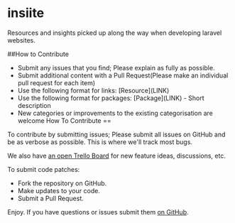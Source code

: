 insiite
=======

Resources and insights picked up along the way when developing laravel websites.


##How to Contribute
* Submit any issues that you find; Please explain as fully as possible.
* Submit additional content with a Pull Request(Please make an individual pull request for each item)
* Use the following format for links: \[Resource\]\(LINK\)
* Use the following format for packages: \[Package\]\(LINK\) - Short description
* New categories or improvements to the existing categorisation are welcome
How To Contribute
==

To contribute by submitting issues; Please submit all issues on GitHub and be as verbose as possible. This is where we'll track most bugs.

We also have [an open Trello Board](https://trello.com/b/Tdx9o1X6) for new feature ideas, discussions, etc.

To submit code patches:

- Fork the repository on GitHub.
- Make updates to your code.
- Submit a Pull Request.

Enjoy. If you have questions or issues submit them [on GitHub](http://github.com/plainmade/unmark).




